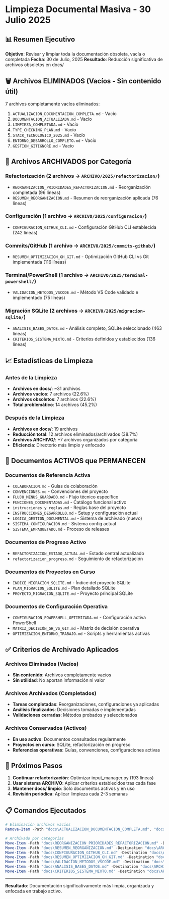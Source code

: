 # Limpieza Documental Masiva - 30 Julio 2025

## 📊 Resumen Ejecutivo

**Objetivo**: Revisar y limpiar toda la documentación obsoleta, vacía o completada
**Fecha**: 30 de Julio, 2025
**Resultado**: Reducción significativa de archivos obsoletos en docs/

## 🗑️ Archivos ELIMINADOS (Vacíos - Sin contenido útil)

7 archivos completamente vacíos eliminados:
1. `ACTUALIZACION_DOCUMENTACION_COMPLETA.md` - Vacío
2. `DOCUMENTACION_ACTUALIZADA.md` - Vacío
3. `LIMPIEZA_COMPLETADA.md` - Vacío
4. `TYPE_CHECKING_PLAN.md` - Vacío
5. `STACK_TECNOLOGICO_2025.md` - Vacío
6. `ENTORNO_DESARROLLO_COMPLETO.md` - Vacío
7. `GESTION_GITIGNORE.md` - Vacío

## 📁 Archivos ARCHIVADOS por Categoría

### Refactorización (2 archivos → `ARCHIVO/2025/refactorizacion/`)
- `REORGANIZACION_PRIORIDADES_REFACTORIZACION.md` - Reorganización completada (96 líneas)
- `RESUMEN_REORGANIZACION.md` - Resumen de reorganización aplicada (76 líneas)

### Configuración (1 archivo → `ARCHIVO/2025/configuracion/`)
- `CONFIGURACION_GITHUB_CLI.md` - Configuración GitHub CLI establecida (242 líneas)

### Commits/GitHub (1 archivo → `ARCHIVO/2025/commits-github/`)
- `RESUMEN_OPTIMIZACION_GH_GIT.md` - Optimización GitHub CLI vs Git implementada (116 líneas)

### Terminal/PowerShell (1 archivo → `ARCHIVO/2025/terminal-powershell/`)
- `VALIDACION_METODOS_VSCODE.md` - Método VS Code validado e implementado (75 líneas)

### Migración SQLite (2 archivos → `ARCHIVO/2025/migracion-sqlite/`)
- `ANALISIS_BASES_DATOS.md` - Análisis completo, SQLite seleccionado (463 líneas)
- `CRITERIOS_SISTEMA_MIXTO.md` - Criterios definidos y establecidos (136 líneas)

## 📈 Estadísticas de Limpieza

### Antes de la Limpieza
- **Archivos en docs/**: ~31 archivos
- **Archivos vacíos**: 7 archivos (22.6%)
- **Archivos obsoletos**: 7 archivos (22.6%)
- **Total problemático**: 14 archivos (45.2%)

### Después de la Limpieza
- **Archivos en docs/**: 19 archivos
- **Reducción total**: 12 archivos eliminados/archivados (38.7%)
- **Archivos ARCHIVO/**: +7 archivos organizados por categoría
- **Eficiencia**: Directorio más limpio y enfocado

## 🎯 Documentos ACTIVOS que PERMANECEN

### Documentos de Referencia Activa
- `COLABORACION.md` - Guías de colaboración
- `CONVENCIONES.md` - Convenciones del proyecto
- `FLUJO_MENUS_GUARDADO.md` - Flujo técnico específico
- `FUNCIONES_DOCUMENTADAS.md` - Catálogo funcional activo
- `instrucciones y reglas.md` - Reglas base del proyecto
- `INSTRUCCIONES_DESARROLLO.md` - Setup y configuración actual
- `LOGICA_GESTION_DOCUMENTAL.md` - Sistema de archivado (nuevo)
- `SISTEMA_CONFIGURACION.md` - Sistema config actual
- `SISTEMA_EMPAQUETADO.md` - Proceso de releases

### Documentos de Progreso Activo
- `REFACTORIZACION_ESTADO_ACTUAL.md` - Estado central actualizado
- `refactorizacion_progreso.md` - Seguimiento de refactorización

### Documentos de Proyectos en Curso
- `INDICE_MIGRACION_SQLITE.md` - Índice del proyecto SQLite
- `PLAN_MIGRACION_SQLITE.md` - Plan detallado SQLite
- `PROYECTO_MIGRACION_SQLITE.md` - Proyecto principal SQLite

### Documentos de Configuración Operativa
- `CONFIGURACION_POWERSHELL_OPTIMIZADA.md` - Configuración activa PowerShell
- `MATRIZ_DECISIÓN_GH_VS_GIT.md` - Matriz de decisión operativa
- `OPTIMIZACION_ENTORNO_TRABAJO.md` - Scripts y herramientas activas

## ✅ Criterios de Archivado Aplicados

### Archivos Eliminados (Vacíos)
- **Sin contenido**: Archivos completamente vacíos
- **Sin utilidad**: No aportan información ni valor

### Archivos Archivados (Completados)
- **Tareas completadas**: Reorganizaciones, configuraciones ya aplicadas
- **Análisis finalizados**: Decisiones tomadas e implementadas
- **Validaciones cerradas**: Métodos probados y seleccionados

### Archivos Conservados (Activos)
- **En uso activo**: Documentos consultados regularmente
- **Proyectos en curso**: SQLite, refactorización en progreso
- **Referencias operativas**: Guías, convenciones, configuraciones activas

## 🔄 Próximos Pasos

1. **Continuar refactorización**: Optimizar input_manager.py (193 líneas)
2. **Usar sistema ARCHIVO**: Aplicar criterios establecidos tras cada fase
3. **Mantener docs/ limpio**: Solo documentos activos y en uso
4. **Revisión periódica**: Aplicar limpieza cada 2-3 semanas

## 📋 Comandos Ejecutados

```powershell
# Eliminación archivos vacíos
Remove-Item -Path "docs\ACTUALIZACION_DOCUMENTACION_COMPLETA.md", "docs\DOCUMENTACION_ACTUALIZADA.md", "docs\LIMPIEZA_COMPLETADA.md", "docs\TYPE_CHECKING_PLAN.md", "docs\STACK_TECNOLOGICO_2025.md", "docs\ENTORNO_DESARROLLO_COMPLETO.md", "docs\GESTION_GITIGNORE.md" -Force

# Archivado por categorías
Move-Item -Path "docs\REORGANIZACION_PRIORIDADES_REFACTORIZACION.md" -Destination "docs\ARCHIVO\2025\refactorizacion\" -Force
Move-Item -Path "docs\RESUMEN_REORGANIZACION.md" -Destination "docs\ARCHIVO\2025\refactorizacion\" -Force
Move-Item -Path "docs\CONFIGURACION_GITHUB_CLI.md" -Destination "docs\ARCHIVO\2025\configuracion\" -Force
Move-Item -Path "docs\RESUMEN_OPTIMIZACION_GH_GIT.md" -Destination "docs\ARCHIVO\2025\commits-github\" -Force
Move-Item -Path "docs\VALIDACION_METODOS_VSCODE.md" -Destination "docs\ARCHIVO\2025\terminal-powershell\" -Force
Move-Item -Path "docs\ANALISIS_BASES_DATOS.md" -Destination "docs\ARCHIVO\2025\migracion-sqlite\" -Force
Move-Item -Path "docs\CRITERIOS_SISTEMA_MIXTO.md" -Destination "docs\ARCHIVO\2025\migracion-sqlite\" -Force
```

---

**Resultado**: Documentación significativamente más limpia, organizada y enfocada en trabajo activo.
